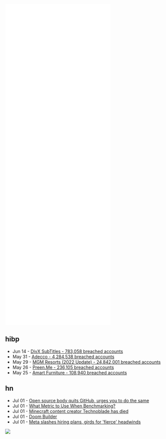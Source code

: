 ![Metrics](https://raw.githubusercontent.com/phixion/phixion/master/metrics.svg)

## hibp

<!--
for https://github.com/phixion/phixion/blob/main/.github/workflows/feeds.yml
-->
<!--START_SECTION:haveibeenpwnd-->
- Jun 14 - [DivX SubTitles - 783,058 breached accounts](https://haveibeenpwned.com/PwnedWebsites#DivXSubTitles)
- May 31 - [Adecco - 4,284,538 breached accounts](https://haveibeenpwned.com/PwnedWebsites#Adecco)
- May 29 - [MGM Resorts (2022 Update) - 24,842,001 breached accounts](https://haveibeenpwned.com/PwnedWebsites#MGM2022Update)
- May 26 - [Preen.Me - 236,105 breached accounts](https://haveibeenpwned.com/PwnedWebsites#PreenMe)
- May 25 - [Amart Furniture - 108,940 breached accounts](https://haveibeenpwned.com/PwnedWebsites#AmartFurniture)
<!--END_SECTION:haveibeenpwnd-->

## hn

<!--
for https://github.com/phixion/phixion/blob/main/.github/workflows/feeds.yml
-->
<!--START_SECTION:hn-->
- Jul 01 - [Open source body quits GitHub, urges you to do the same](https://www.theregister.com/2022/06/30/software_freedom_conservancy_quits_github/)
- Jul 01 - [What Metric to Use When Benchmarking?](https://tratt.net/laurie/blog/2022/what_metric_to_use_when_benchmarking.html)
- Jul 01 - [Minecraft content creator Technoblade has died](https://dotesports.com/news/minecraft-content-creator-technoblade-has-died-following-battle-with-cancer)
- Jul 01 - [Doom Builder](http://doombuilder.com/)
- Jul 01 - [Meta slashes hiring plans, girds for 'fierce' headwinds](https://www.reuters.com/technology/exclusive-meta-girds-fierce-headwinds-slower-growth-second-half-memo-2022-06-30/)
<!--END_SECTION:hn-->

<!--
for https://yhype.me
-->
![](https://hit.yhype.me/github/profile?user_id=13013670)
